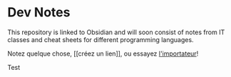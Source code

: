 # Dev Notes
This repository is linked to Obsidian and will soon consist of notes from IT classes and cheat sheets for different programming languages.

Notez quelque chose, [[créez un lien]], ou essayez [l'importateur](https://help.obsidian.md/Plugins/Importer)!

Test